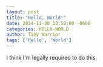 ```yaml
---
layout: post
title: "Hello, World!"
date: 2024-11-30 13:50:00 -0600
categories: HELLO-WORLD
author: Tiny Warrior
tags: ['Hello', 'World']
---
```


I think I'm legally required to do this.
